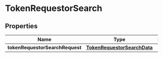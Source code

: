 

# TokenRequestorSearch


## Properties

| Name | Type | Description | Notes |
|------------ | ------------- | ------------- | -------------|
|**tokenRequestorSearchRequest** | [**TokenRequestorSearchData**](TokenRequestorSearchData.md) |  |  [optional] |



